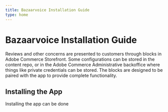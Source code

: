```yaml
---
title: Bazaarvoice Installation Guide
type: home
---
```


# Bazaarvoice Installation Guide

Reviews and other concerns are presented to customers through blocks in Adobe Commerce Storefront. Some configurations can be stored in the content repo, or in the Adobe Commerce Administrative backoffice where things like private credentials can be stored. The blocks are designed to be paired with the app to provide complete functionality.

## Installing the App

Installing the app can be done 

